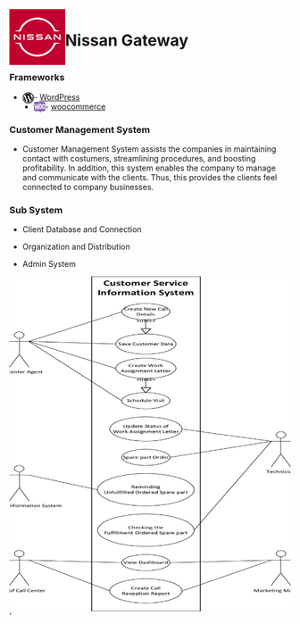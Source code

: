 <img align="left" src="download.png" style="text-align: center;" height="100px" width="100px">

# Nissan Gateway 

#
### Frameworks

* <img align="left" src="logo1.png" style="text-align: center;" height="20" width="20"> - [WordPress](https://wordpress.com/)
* <img align="left" src="logo2.png" style="text-align: center;" height="20" width="20"> - [woocommerce](https//https://woocommerce.com/)

### Customer Management System
*  Customer Management System assists the companies in maintaining contact with costumers, streamlining procedures, and boosting profitability. In addition, this system enables the company to manage and communicate with the clients. Thus, this provides the clients feel connected to company businesses. 


### Sub System
* Client Database and Connection

* Organization and Distribution

* Admin System

<img align="left" src="system.png" style="text-align: center;" height="600" width="600">'

